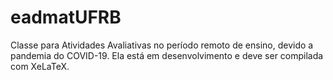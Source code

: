 # eadmatUFRB

Classe para Atividades Avaliativas no período remoto de ensino, devido a pandemia do COVID-19.
Ela está em desenvolvimento e deve ser compilada com XeLaTeX.

